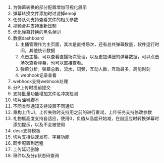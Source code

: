 1. 为弹幕转换的部分配置增加可视化展示
2. 弹幕转换文件添加时过滤掉emoji
3. 任务队列支持查看文件的相关参数
4. 视频合并支持重新压制
5. 优化弹幕转换的黑名单UI
6. 数据dashboard
   1. 主播管理作为主页面，其次是直播场次，还有总共弹幕数量，软件运行时间，其他统计数据
   2. 点击主播，可以查看直播场次管理，以及更加详细的弹幕数据，可以点击场次查看弹幕，也可以直接查看。
   3. 弹幕分析，弹幕总数，流水，词频，互动人数，互动最多，高能时刻
   4. webhook记录查看
7. webhook支持webhook处理
8. 分P上传时提前提交
9. 支持批量功能增加文件名冲突检测
10. 切片油猴脚本
11. 不同类型通知支持设置不同通知
12. 重构上传UI，上传失败时支持用之前的进行重试，上传任务支持修改参数
13. 礼物框高度支持自适应，使用0，负值从高度开始减，在自适应时转换弹幕时添加提示，以及不会被使用
14. desc支持模板
15. 切片支持快速发布，字幕功能
16. 同步配置到远程
17. 上传延迟删除
18. 稿件以及分p状态码查询
